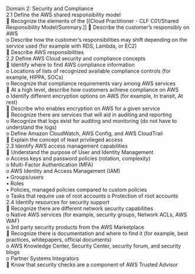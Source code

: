 Domain 2: Security and Compliance  
2.1 Define the AWS shared responsibility model  
		 Recognize the elements of the [[Cloud Practitioner - CLF C01/Shared Responsibility Model/Summary.]]
		 Describe the customer’s responsibly on AWS  
				o Describe how the customer’s responsibilities may shift depending on the service used  (for example with RDS, Lambda, or EC2)  
		 Describe AWS responsibilities  
2.2 Define AWS Cloud security and compliance concepts  
		 Identify where to find AWS compliance information  
				o Locations of lists of recognized available compliance controls (for example, HIPPA,  SOCs)  
				o Recognize that compliance requirements vary among AWS services  
		 At a high level, describe how customers achieve compliance on AWS  
				o Identify different encryption options on AWS (for example, In transit, At rest)  
		 Describe who enables encryption on AWS for a given service  
		 Recognize there are services that will aid in auditing and reporting  
				o Recognize that logs exist for auditing and monitoring (do not have to understand the logs)  
				o Define Amazon CloudWatch, AWS Config, and AWS CloudTrail  
		 Explain the concept of least privileged access  
2.3 Identify AWS access management capabilities  
		 Understand the purpose of User and Identity Management  
				o Access keys and password policies (rotation, complexity)  
				o Multi-Factor Authentication (MFA)  
				o AWS Identity and Access Management (IAM)  
						• Groups/users  
						• Roles  
						• Policies, managed policies compared to custom policies  
				o Tasks that require use of root accounts
				o Protection of root accounts  
2.4 Identify resources for security support  
		 Recognize there are different network security capabilities  
				o Native AWS services (for example, security groups, Network ACLs, AWS WAF)  
				o 3rd party security products from the AWS Marketplace  
		 Recognize there is documentation and where to find it (for example, best practices,  whitepapers, official documents)  
				o AWS Knowledge Center, Security Center, security forum, and security blogs  
				o Partner Systems Integrators  
		 Know that security checks are a component of AWS Trusted Advisor